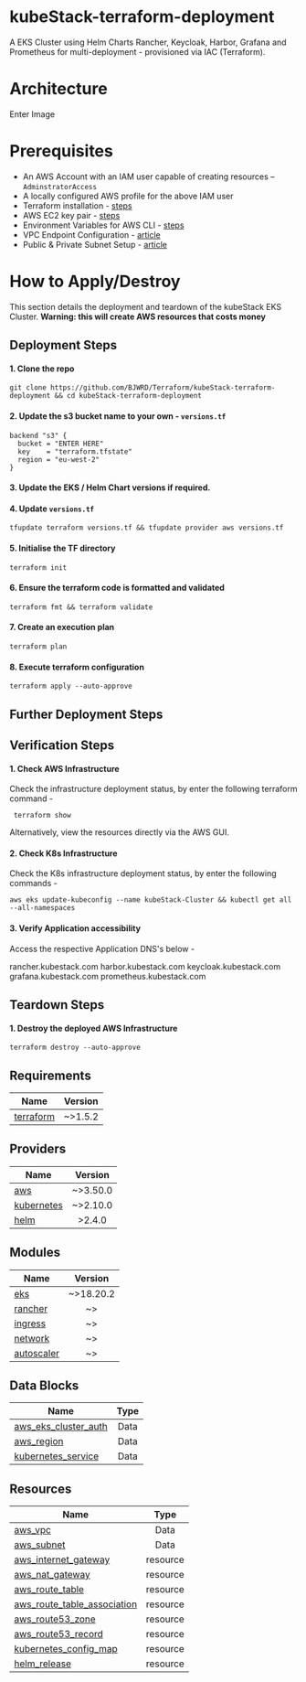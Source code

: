 # kubeStack-terraform-deployment
A EKS Cluster using Helm Charts Rancher, Keycloak, Harbor, Grafana and Prometheus for multi-deployment - provisioned via IAC (Terraform).

# Architecture
Enter Image


# Prerequisites
* An AWS Account with an IAM user capable of creating resources – `AdminstratorAccess`
* A locally configured AWS profile for the above IAM user
* Terraform installation - [steps](https://learn.hashicorp.com/tutorials/terraform/install-cli)
* AWS EC2 key pair - [steps](https://docs.aws.amazon.com/AWSEC2/latest/UserGuide/ec2-key-pairs.html)
* Environment Variables for AWS CLI - [steps](https://docs.aws.amazon.com/cli/latest/userguide/cli-configure-envvars.html)
* VPC Endpoint Configuration - [article](https://docs.aws.amazon.com/whitepapers/latest/aws-privatelink/what-are-vpc-endpoints.html)
* Public & Private Subnet Setup - [article](https://docs.aws.amazon.com/vpc/latest/userguide/VPC_Scenario2.html)

# How to Apply/Destroy
This section details the deployment and teardown of the kubeStack EKS Cluster. **Warning: this will create AWS resources that costs money**

## Deployment Steps

#### 1.	Clone the repo
    git clone https://github.com/BJWRD/Terraform/kubeStack-terraform-deployment && cd kubeStack-terraform-deployment
    
#### 2. Update the s3 bucket name to your own - `versions.tf`

    backend "s3" {
      bucket = "ENTER HERE"
      key    = "terraform.tfstate"
      region = "eu-west-2"
    }
    
#### 3. Update the EKS / Helm Chart versions if required.

#### 4. Update `versions.tf`
    tfupdate terraform versions.tf && tfupdate provider aws versions.tf
    
#### 5.	Initialise the TF directory
    terraform init

#### 6. Ensure the terraform code is formatted and validated 
    terraform fmt && terraform validate

#### 7. Create an execution plan
    terraform plan

#### 8. Execute terraform configuration 
    terraform apply --auto-approve
    
## Further Deployment Steps 


## Verification Steps

#### 1. Check AWS Infrastructure
Check the infrastructure deployment status, by enter the following terraform command -

     terraform show

Alternatively, view the resources directly via the AWS GUI.

#### 2. Check K8s Infrastructure
Check the K8s infrastructure deployment status, by enter the following commands -

    aws eks update-kubeconfig --name kubeStack-Cluster && kubectl get all --all-namespaces

#### 3. Verify Application accessibility 
Access the respective Application DNS's below -

rancher.kubestack.com
harbor.kubestack.com
keycloak.kubestack.com
grafana.kubestack.com
prometheus.kubestack.com


## Teardown Steps

####  1. Destroy the deployed AWS Infrastructure 
`terraform destroy --auto-approve`

## Requirements
| Name          | Version       |
| ------------- |:-------------:|
| [terraform](https://registry.terraform.io)     | ~>1.5.2      |

## Providers
| Name          | Version       |
| ------------- |:-------------:|
| [aws](https://registry.terraform.io/providers/hashicorp/aws)           | ~>3.50.0      |
| [kubernetes](https://registry.terraform.io/providers/hashicorp/aws)           | ~>2.10.0      |
| [helm](https://registry.terraform.io/providers/hashicorp/aws)           | >2.4.0      |

## Modules
| Name          | Version       |
| ------------- |:-------------:|
| [eks](https://registry.terraform.io/providers/hashicorp/aws)           | ~>18.20.2     |
| [rancher](https://registry.terraform.io/providers/hashicorp/aws)           | ~>      |
| [ingress](https://registry.terraform.io/providers/hashicorp/aws)           | ~>    |
| [network](https://registry.terraform.io/providers/hashicorp/aws)           | ~>    |
| [autoscaler](https://registry.terraform.io/providers/hashicorp/aws)           | ~>    |

## Data Blocks
| Name          | Type       |
| ------------- |:-------------:|
| [aws_eks_cluster_auth](https://registry.terraform.io/providers/hashicorp/aws/latest/docs/resources/aws_subnet) | Data |
| [aws_region](https://registry.terraform.io/providers/hashicorp/aws/latest/docs/resources/aws_subnet) | Data |
| [kubernetes_service](https://registry.terraform.io/providers/hashicorp/aws/latest/docs/resources/aws_subnet) | Data |

## Resources
| Name          | Type       |
| ------------- |:-------------:|
| [aws_vpc](https://registry.terraform.io/providers/hashicorp/aws/latest/docs/resources/aws_vpc) | Data |
| [aws_subnet](https://registry.terraform.io/providers/hashicorp/aws/latest/docs/resources/aws_subnet) | Data |
| [aws_internet_gateway](https://registry.terraform.io/providers/hashicorp/aws/latest/docs/resources/aws_internet_gateway) | resource |
| [aws_nat_gateway](https://registry.terraform.io/providers/hashicorp/aws/latest/docs/resources/aws_nat_gateway) | resource |
| [aws_route_table](https://registry.terraform.io/providers/hashicorp/aws/latest/docs/resources/aws_route_table) | resource |
| [aws_route_table_association](https://registry.terraform.io/providers/hashicorp/aws/latest/docs/resources/aws_route_table_association) | resource |
| [aws_route53_zone](https://registry.terraform.io/providers/hashicorp/aws/latest/docs/resources/aws_route53_zone) | resource |
| [aws_route53_record](https://registry.terraform.io/providers/hashicorp/aws/latest/docs/resources/aws_route53_record) | resource |
| [kubernetes_config_map](https://registry.terraform.io/providers/hashicorp/aws/latest/docs/resources/aws_lb) | resource |
| [helm_release](https://registry.terraform.io/providers/hashicorp/aws/latest/docs/resources/aws_lb_listener) | resource |



